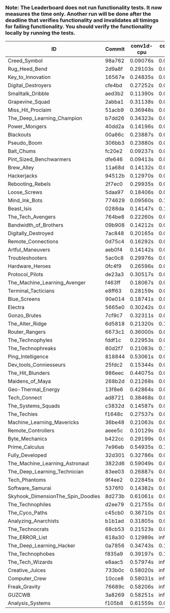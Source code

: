 ### Note: The Leaderboard does not run functionality tests. It now measures the time only. Another run will be done after the deadline that verifies functionality and invalidates all timings for failing functionality. You should verify the functionality locally by running the tests.

|ID|Commit|conv1d-cpu|conv1d-gpu|DWSPConv2D-gpu|gemm-gpu|avg|
|-|-|-|-|-|-|-|
|Creed_Symbol|98a762|0.09076s|0.04493s|3.00479s|1.83899s|1.24487s|
|Rug_Heed_Bend|2d9a8f|0.29103s|0.04436s|3.06976s|2.16339s|1.39213s|
|Key_to_Innovation|16567e|0.24835s|0.05194s|3.39451s|1.95070s|1.41138s|
|Digital_Destroyers|cfe4bd|0.27252s|0.07192s|3.26615s|2.22416s|1.45869s|
|Smalltalk_Dribble|aed3b2|0.11390s|0.06726s|3.41996s|2.24474s|1.46146s|
|Grapevine_Squad|2abba1|0.31138s|0.07379s|3.38783s|2.10640s|1.46985s|
|Miss_Hit_Proclaim|51acb9|0.36948s|0.07727s|3.41340s|2.08867s|1.48720s|
|The_Deep_Learning_Champion|b7dd26|0.34323s|0.07775s|3.35684s|2.18768s|1.49138s|
|Power_Mongers|40dd2a|0.14196s|0.07407s|3.52895s|2.26156s|1.50163s|
|Blackouts|00a66c|0.23887s|0.06728s|3.16131s|2.57391s|1.51034s|
|Pseudo_Boom|306bb3|0.23880s|0.04925s|3.47822s|2.28983s|1.51402s|
|Bait_Chums|fc20e2|0.09237s|0.06420s|3.58314s|2.36895s|1.52717s|
|Pint_Sized_Benchwarmers|dfe646|0.09413s|0.06175s|3.68002s|2.34491s|1.54520s|
|Brew_Alley|11a68d|0.14132s|0.05567s|3.66866s|2.34218s|1.55196s|
|Hackerjacks|94512b|0.12970s|0.07151s|3.68909s|2.35584s|1.56153s|
|Rebooting_Rebels|2f7ec0|0.29935s|0.07012s|3.44039s|2.43733s|1.56180s|
|Loose_Screws|5daa97|0.18406s|0.07294s|3.68700s|2.31393s|1.56448s|
|Mind_Ink_Bots|774629|0.09560s|0.10205s|3.71676s|2.38018s|1.57365s|
|Beast_Isis|0288da|0.14147s|0.10151s|3.73881s|2.31645s|1.57456s|
|The_Tech_Avengers|764be8|0.22260s|0.06978s|3.69310s|2.33575s|1.58031s|
|Bandwidth_of_Brothers|09b908|0.14212s|0.07866s|3.69633s|2.40745s|1.58114s|
|Digitally_Destroyed|7ac848|0.20165s|0.07543s|3.68584s|2.38526s|1.58705s|
|Remote_Connections|0d75c4|0.16292s|0.06058s|3.73929s|2.39964s|1.59061s|
|Artful_Maneuvers|aeb0f4|0.14142s|0.08411s|3.70461s|2.43742s|1.59189s|
|Troubleshooters|5ac0c8|0.29976s|0.06972s|3.72106s|2.31611s|1.60166s|
|Hardware_Heroes|0fc4f9|0.26596s|0.08223s|3.68381s|2.39184s|1.60596s|
|Protocol_Pilots|de23a3|0.30517s|0.08008s|3.68218s|2.35998s|1.60685s|
|The_Machine_Learning_Avenger|f463ff|0.18067s|0.07717s|3.71778s|2.45681s|1.60811s|
|Terminal_Tacticians|e8ff63|0.28159s|0.07665s|3.68135s|2.40136s|1.61024s|
|Blue_Screens|90e014|0.18741s|0.07246s|3.68525s|2.52023s|1.61634s|
|Electra|5665e0|0.30242s|0.07542s|3.71260s|2.38895s|1.61985s|
|Gonzo_Brutes|7cf9c7|0.32311s|0.05225s|3.73101s|2.37546s|1.62046s|
|The_Alter_Ridge|6d5818|0.21320s|0.11167s|3.74074s|2.44104s|1.62666s|
|Router_Rangers|6673c1|0.36000s|0.07974s|3.68177s|2.39855s|1.63002s|
|The_Technophyles|fddf1c|0.22953s|0.05351s|3.83013s|2.41125s|1.63111s|
|The_Technophreaks|80d2f7|0.21083s|0.16608s|3.73380s|2.41603s|1.63169s|
|Ping_Intelligence|818844|0.53061s|0.06080s|3.74512s|2.19573s|1.63307s|
|Dev_tools_Conniesseurs|25fdc2|0.15344s|0.05778s|4.00470s|2.36683s|1.64569s|
|The_Hit_Blunders|986eec|0.44075s|0.07109s|3.69753s|2.37917s|1.64714s|
|Maidens_of_Maya|268b2d|0.21268s|0.07557s|3.68855s|2.61797s|1.64869s|
|Geo-Thermal_Energy|13f8e6|0.42864s|0.08243s|3.71710s|2.39224s|1.65510s|
|Tech_Connect|ad8721|0.38468s|0.07932s|3.66255s|2.52229s|1.66221s|
|The_Systems_Squads|c3832d|0.14587s|0.05314s|3.92817s|2.52651s|1.66342s|
|The_Techies|f1648c|0.27537s|0.08770s|3.68739s|2.64763s|1.67453s|
|Machine_Learning_Mavericks|36be48|0.21063s|0.08150s|3.71048s|2.70483s|1.67686s|
|Remote_Controllers|aeee5c|0.10129s|0.06390s|4.13127s|2.44360s|1.68502s|
|Byte_Mechanics|b422cc|0.29199s|0.06897s|3.69875s|2.71676s|1.69412s|
|Prime_Calculus|7e96eb|0.54935s|0.11045s|3.71773s|2.40060s|1.69453s|
|Fully_Developed|32d301|0.32786s|0.08706s|3.68226s|2.69669s|1.69847s|
|The_Machine_Learning_Astronaut|3822d6|0.59049s|0.08686s|3.72410s|2.46614s|1.71690s|
|The_Deep_Learning_Technician|83ee03|0.26887s|0.07082s|3.44252s|3.10569s|1.72198s|
|Tech_Phantoms|9f4ee2|0.22845s|0.09661s|3.99984s|2.58441s|1.72733s|
|Software_Samurai|5376f0|0.14382s|0.05643s|3.71955s|3.14626s|1.76651s|
|Skyhook_DimensionThe_Spin_Doodles|8d273b|0.61061s|0.07056s|3.77417s|2.82793s|1.82082s|
|The_Technophiles|d2ee79|0.21755s|0.05569s|3.67170s|3.43192s|1.84422s|
|The_Cyco_Paths|c45cb0|0.36710s|0.08616s|4.40388s|2.61601s|1.86829s|
|Analyzing_Anarchists|b1b1ad|0.31805s|0.07829s|3.69006s|4.99648s|2.27072s|
|The_Technocrats|68cb53|0.21523s|0.09520s|3.77737s|6.21975s|2.57689s|
|The_ERROR_List|618a30|0.12989s|infs|3.68291s|4.98939s|infs|
|The_Deep_Learning_Hacker|0a7856|0.34743s|0.14454s|infs|3.15247s|infs|
|The_Technophobes|f835a9|0.39197s|0.19621s|infs|2.36836s|infs|
|The_Tech_Wizards|e8aac5|0.57974s|infs|infs|4.97608s|infs|
|Creative_Juices|733b0c|0.58020s|infs|infs|5.11357s|infs|
|Computer_Crew|10cce8|0.58031s|infs|infs|4.94872s|infs|
|Freak_Gravity|76689c|0.58206s|infs|infs|4.98573s|infs|
|GUZCWB|3a8269|0.58251s|infs|infs|4.97260s|infs|
|Analysis_Systems|f105b8|0.61559s|0.05626s|infs|infs|infs|

